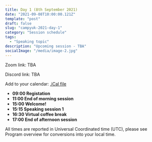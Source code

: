 ```yaml
---
title: Day 1 (8th September 2021)
date: "2021-09-08T10:00:00.121Z"
template: "post"
draft: false
slug: "campyuk-2021-day-1"
category: "Session schedule"
tags:
  - "Speaking topic"
description: "Upcoming session - TBA"
socialImage: "/media/image-2.jpg"
---
```

Zoom link: TBA

Discord link: TBA 

Add to your calendar: [.iCal file](./campyuk_2021_conference.ics)

* **09:00 Registation**
* **11:00 End of morning session**
* **15:00 Welcome!** 
* **15:15 Speaking session 1**  
* **16:30 Virtual coffee break**
* **17:00 End of afternoon session**

All times are reported in Universal Coordinated time (UTC), please see Program overview for conversions into your local time.